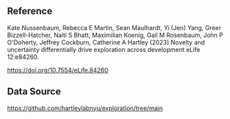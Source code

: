 ## Reference

Kate Nussenbaum, Rebecca E Martin, Sean Maulhardt, Yi (Jen) Yang, Greer Bizzell-Hatcher, Naiti S Bhatt, Maximilian Koenig, Gail M Rosenbaum, John P O'Doherty, Jeffrey Cockburn, Catherine A Hartley (2023) Novelty and uncertainty differentially drive exploration across development eLife 12:e84260.

https://doi.org/10.7554/eLife.84260 

## Data Source

https://github.com/hartleylabnyu/exploration/tree/main

